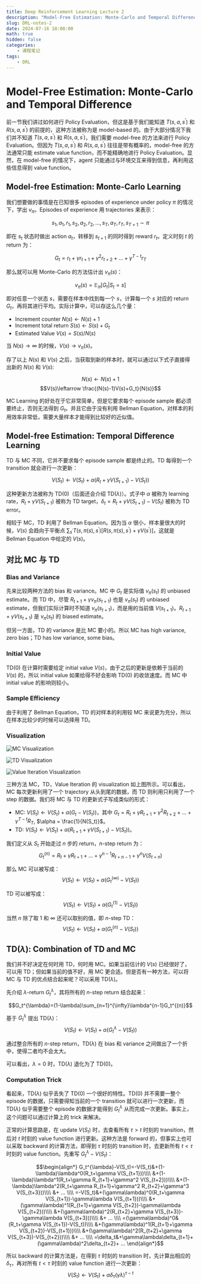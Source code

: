 ```yaml
---
title: Deep Reinforcement Learning Lecture 2
description: "Model-Free Estimation: Monte-Carlo and Temporal Difference"
slug: DRL-notes-2
date: 2024-07-16 10:00:00
math: true
hidden: false
categories:
    - 课程笔记
tags:
    - DRL
---
```


# Model-Free Estimation: Monte-Carlo and Temporal Difference

前一节我们讲过如何进行 Policy Evaluation，但这是基于我们能知道 $T(s,a,s^{\prime})$ 和 $R(s,a,s^{\prime})$ 的前提的，这种方法被称为是 model-based 的。由于大部分情况下我们并不知道 $T(s,a,s^{\prime})$ 和 $R(s,a,s^{\prime})$，我们需要 model-free 的方法来进行 Policy Evaluation。但因为 $T(s,a,s^{\prime})$ 和 $R(s,a,s^{\prime})$ 往往是带有概率的，model-free 的方法通常只能 estimate value function，而不能精确地进行 Policy Evaluation。显然，在 model-free 的情况下，agent 只能通过与环境交互来得到信息，再利用这些信息得到 value function。

## Model-free Estimation: Monte-Carlo Learning

我们想要做的事情是在已知很多 episodes of experience under policy $\pi$ 的情况下，学出 $v_{\pi}$。Episodes of experience 用 trajectories 来表示：

$$s_1, a_1, r_1, s_2, a_2, r_2, ..., s_T, a_T, r_T, s_{T+1} \sim \pi$$

即在 $s_t$ 状态时做出 action $a_t$，转移到 $s_{t+1}$ 的同时得到 reward $r_t$。定义时刻 $t$ 的 return 为：

$$G_t=r_{t}+\gamma r_{t+1} + \gamma^2 r_{t+2} + ... +\gamma^{T-t} r_T$$

那么就可以用 Monte-Carlo 的方法估计出 $v_{\pi}(s)$：

$$v_{\pi}(s)=\mathbb{E}_{\pi}[G_t|S_t=s]$$

即对任意一个状态 $s$，需要在样本中找到每一个 $s$，计算每一个 $s$ 对应的 return $G_t$，再将其进行平均。实际计算中，可以存这么几个量：

- Increment counter $N(s)\leftarrow N(s)+1$
- Increment total return $S(s)\leftarrow S(s)+G_t$
- Estimated Value $V(s)=S(s)/N(s)$

当 $N(s)\to \infty$ 的时候，$V(s)\to v_{\pi}(s)$。

存了以上 $N(s)$ 和 $V(s)$ 之后，当获取到新的样本时，就可以通过以下式子直接得出新的 $N(s)$ 和 $V(s)$:

$$N(s)\leftarrow N(s)+1$$
$$V(s)\leftarrow \frac{(N(s)-1)V(s)+G_t}{N(s)}$$

MC Learning 的好处在于它非常简单，但是它要求每个 episode sample 都必须要终止，否则无法得到 $G_t$。并且它由于没有利用 Bellman Equation，对样本的利用效率非常低，需要大量样本才能得到比较好的近似值。

## Model-free Estimation: Temporal Difference Learning

TD 与 MC 不同，它并不要求每个 episode sample 都是终止的。TD 每得到一个 transition 就会进行一次更新：

$$V(S_t)\leftarrow V(S_t)+\alpha(R_t+\gamma V(S_{t+1})-V(S_t))$$

这种更新方法被称为 TD(0)（后面还会介绍 TD($\lambda$)）。式子中 $\alpha$ 被称为 learning rate，$R_t+\gamma V(S_{t+1})$ 被称为 TD target，$\delta_t=R_t+\gamma V(S_{t+1})-V(S_t)$ 被称为 TD error。

相较于 MC，TD 利用了 Bellman Equation。因为当 $\alpha$ 很小，样本量很大的时候，$V(s)$ 会趋向于平衡点 $\sum_{s^{\prime}}T(s,\pi(s),s^{\prime})[R(s,\pi(s),s^{\prime})+\gamma V(s^{\prime})]$，这就是 Bellman Equation 中给定的 $V(s)$。

## 对比 MC 与 TD

### Bias and Variance

先来比较两种方法的 bias 和 variance。MC 中 $G_t$ 是实际值 $v_{\pi}(s_t)$ 的 unbiased estimate。而 TD 中，尽管 $R_{t+1}+\gamma v_{\pi}(s_{t+1})$ 也是 $v_{\pi}(s_t)$ 的 unbiased estimate，但我们实际计算时不知道 $v_{\pi}(s_{t+1})$，而是用的当前值 $V(s_{t+1})$。$R_{t+1}+\gamma V(s_{t+1})$ 是 $v_{\pi}(s_t)$ 的 biased estimate。

但另一方面，TD 的 variance 是比 MC 要小的。所以 MC has high variance, zero bias；TD has low variance, some bias。

### Initial Value

TD(0) 在计算时需要给定 initial value $V(s)$，由于之后的更新是依赖于当前的 $V(s)$ 的，所以 initial value 如果给得不好会影响 TD(0) 的收敛速度。而 MC 中 initial value 的影响则较小。

### Sample Efficiency

由于利用了 Bellman Equation，TD 的对样本的利用较 MC 来说更为充分，所以在样本比较少的时候可以选择用 TD。

### Visualization

![MC Visualization](MC.png)

![TD Visualization](TD.png)

![Value Iteration Visualization](VI.png)

三种方法 MC，TD，Value Iteration 的 visualization 如上图所示。可以看出，MC 每次更新利用了一个 trajectory 从头到尾的数据，而 TD 则利用只利用了一个 step 的数据。我们将 MC 与 TD 的更新式子写成类似的形式：

- MC: $V(S_t)\leftarrow V(S_t)+\alpha(G_t-V(S_t))$，其中 $G_t=R_{t}+\gamma R_{t+1} + \gamma^2 R_{t+2} + ... +\gamma^{T-t} R_T$, $\alpha = \frac{1}{N(S_t)}$。
- TD: $V(S_t)\leftarrow V(S_t)+\alpha(R_{t+1}+\gamma V(S_{t+1})-V(S_t))$。

我们定义从 $S_t$ 开始走过 $n$ 步的 return，$n$-step return 为：
$$G_t^{(n)}=R_{t}+\gamma R_{t+1} + ... + \gamma^{n-1} R_{t+n-1} + \gamma^{n} V(S_{t+n})$$

那么 MC 可以被写成：
$$V(S_t)\leftarrow V(S_t)+\alpha(G_t^{(\infty)}-V(S_t))$$

TD 可以被写成：
$$V(S_t)\leftarrow V(S_t)+\alpha(G_t^{(1)}-V(S_t))$$

当然 $n$ 除了取 1 和 $\infty$ 还可以取别的值，即 $n$-step TD：
$$V(S_t)\leftarrow V(S_t)+\alpha(G_t^{(n)}-V(S_t))$$

## TD($\lambda$): Combination of TD and MC

我们并不好决定在何时用 TD，何时用 MC。如果当前估计的 $V(s)$ 已经很好了，可以用 TD；但如果当前的值不好，用 MC 更合适。但是否有一种方法，可以将 MC 与 TD 的优点结合起来呢？可以采用 TD($\lambda$)。

先介绍 $\lambda$-return $G_{t}^{\lambda}$，其将所有的 $n$-step return 结合起来：

$$G_t^{\lambda}=(1-\lambda)\sum_{n=1}^{\infty}\lambda^{n-1}G_t^{(n)}$$

基于 $G_t^{\lambda}$ 提出 TD($\lambda$)：
$$V(S_t)\leftarrow V(S_t)+\alpha(G_t^{\lambda}-V(S_t))$$

通过整合所有的 $n$-step return，TD($\lambda$) 在 bias 和 variance 之间做出了一个折中，使得二者均不会太大。

可以看出，$\lambda=0$ 时，TD($\lambda$) 退化为了 TD(0)。

### Computation Trick

看起来，TD($\lambda$) 似乎丢失了 TD(0) 一个很好的特性。TD(0) 并不需要一整个 episode 的数据，只需要得知当前的一个 transition 就可以进行一次更新，而 TD($\lambda$) 似乎需要整个 episode 的数据才能得到 $G_t^{\lambda}$ 从而完成一次更新。事实上，这个问题可以通过计算上的 trick 来解决。

正常的计算思路是，在 update $V(S_t)$ 时，去查看所有 $\tau>t$ 时刻的 transition，然后对 $t$ 时刻的 value function 进行更新。这种方法是 forward 的，但事实上也可以采取 backward 的计算方法，即得到 $\tau$ 时刻的 transition 时，去更新所有 $t<\tau$ 时刻的 value function。先重写 $G_t^{\lambda}-V(S_t)$：

$$\begin{align*}
G_t^{\lambda}-V(S_t)=-V(S_t)&+(1-\lambda)\lambda^0(R_t+\gamma V(S_{t+1}))\\\\
                            &+(1-\lambda)\lambda^1(R_t+\gamma R_{t+1}+\gamma^2 V(S_{t+2}))\\\\
                            &+(1-\lambda)\lambda^2(R_t+\gamma R_{t+1}+\gamma^2 R_{t+2}+\gamma^3 V(S_{t+3}))\\\\
                            &+ ... \\\\
                    =-V(S_t)&+(\gamma\lambda)^0(R_t+\gamma V(S_{t+1})-\gamma\lambda V(S_{t+1}))\\\\
                            &+(\gamma\lambda)^1(R_{t+1}+\gamma V(S_{t+2})-\gamma\lambda V(S_{t+2}))\\\\
                            &+(\gamma\lambda)^2(R_{t+2}+\gamma V(S_{t+3})-\gamma\lambda V(S_{t+3}))\\\\
                            &+ ... \\\\
                    =(\gamma\lambda)^0&(R_t+\gamma V(S_{t+1})-V(S_t))\\\\
                            &+(\gamma\lambda)^1(R_{t+1}+\gamma V(S_{t+2})-V(S_{t+1}))\\\\
                            &+(\gamma\lambda)^2(R_{t+2}+\gamma V(S_{t+3})-V(S_{t+2}))\\\\
                            &+ ... \\\\
                    =\delta_t&+\gamma\lambda\delta_{t+1}+(\gamma\lambda)^2\delta_{t+2}+ ... 
\end{align*}$$

所以 backward 的计算方法是，在得到 $\tau$ 时刻的 transition 时，先计算出相应的 $\delta_{\tau}$，再对所有 $t<\tau$ 时刻的 value function 进行一次更新：
$$V(S_t)\leftarrow V(S_t)+\alpha\delta_{\tau}(\gamma\lambda)^{\tau-t}$$